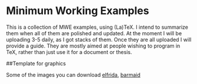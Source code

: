 # Minimum Working Examples #

This is a collection of MWE examples, using (La)TeX. 
I intend to summarize them when all of them are polished 
and updated. At the moment I will be uploading 3-5 daily, 
as I got stacks of them. Once they are all uploaded I will 
provide a guide. They are mostly aimed at people wishing to 
program in TeX, rather than just use it for a document or 
thesis.

##Template for graphics

Some of the images you can download 
[elfrida](https://github.com/yannisl/MWE/tree/master/elfrida),
[barmaid](https://github.com/yannisl/MWE/tree/master/barmaid)
